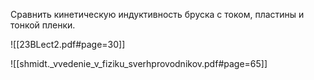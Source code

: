 Сравнить кинетическую индуктивность бруска с током, пластины и тонкой пленки.


![[23BLect2.pdf#page=30]]

![[shmidt._vvedenie_v_fiziku_sverhprovodnikov.pdf#page=65]]



